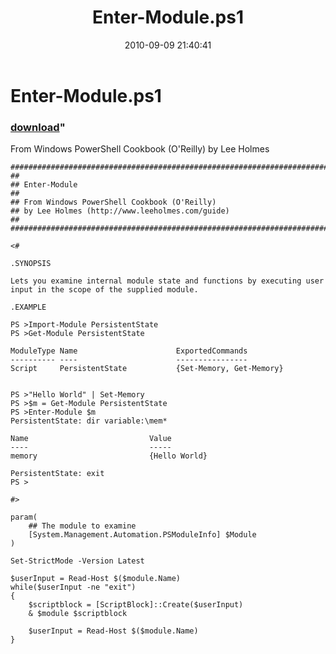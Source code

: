 ﻿---
pid:            2142
parent:         0
children:       
poster:         Lee Holmes
title:          Enter-Module.ps1
date:           2010-09-09 21:40:41
format:         posh
---

# Enter-Module.ps1

### [download](2142.ps1)"

From Windows PowerShell Cookbook (O'Reilly) by Lee Holmes

```posh
##############################################################################
##
## Enter-Module
##
## From Windows PowerShell Cookbook (O'Reilly)
## by Lee Holmes (http://www.leeholmes.com/guide)
##
##############################################################################

<#

.SYNOPSIS

Lets you examine internal module state and functions by executing user
input in the scope of the supplied module.

.EXAMPLE

PS >Import-Module PersistentState
PS >Get-Module PersistentState

ModuleType Name                      ExportedCommands
---------- ----                      ----------------
Script     PersistentState           {Set-Memory, Get-Memory}


PS >"Hello World" | Set-Memory
PS >$m = Get-Module PersistentState
PS >Enter-Module $m
PersistentState: dir variable:\mem*

Name                           Value
----                           -----
memory                         {Hello World}

PersistentState: exit
PS >

#>

param(
    ## The module to examine
    [System.Management.Automation.PSModuleInfo] $Module
)

Set-StrictMode -Version Latest

$userInput = Read-Host $($module.Name)
while($userInput -ne "exit")
{
    $scriptblock = [ScriptBlock]::Create($userInput)
    & $module $scriptblock

    $userInput = Read-Host $($module.Name)
}
```
